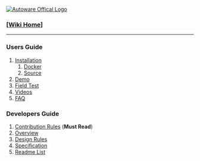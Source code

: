 [![Autoware Offical Logo](https://github.com/CPFL/Autoware/raw/master/docs/images/autoware_logo_1.png?height=54&width=320)](https://www.autoware.ai)

### [[Wiki Home](https://github.com/CPFL/Autoware/wiki)]
***
### Users Guide

1. [Installation](https://github.com/CPFL/Autoware/wiki/Installation)
    1. [Docker](https://github.com/CPFL/Autoware/wiki/Docker)
    1. [Source](https://github.com/CPFL/Autoware/wiki/Source-Build)
1. [Demo](https://github.com/CPFL/Autoware/wiki/Demo)
1. [Field Test](https://github.com/CPFL/Autoware/wiki/Field-Test)
1. [Videos](https://github.com/CPFL/Autoware/wiki/videos)
1. [FAQ](https://github.com/CPFL/Autoware/wiki/faq)

### Developers Guide

1. [Contribution Rules](https://github.com/CPFL/Autoware/wiki/Contribution-Rules) (**Must Read**)
1. [Overview](https://github.com/CPFL/Autoware/wiki/Overview)
1. [Design Rules](https://github.com/CPFL/Autoware/wiki/Design-Rules)
1. [Specification](https://github.com/CPFL/Autoware/wiki/Specification)
1. [Readme List](https://github.com/CPFL/Autoware/wiki/Readme-List)
